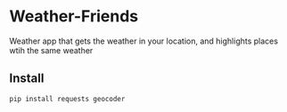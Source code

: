 # Weather-Friends
Weather app that gets the weather in your location, and highlights places wtih the same weather

## Install
```python
pip install requests geocoder
```
